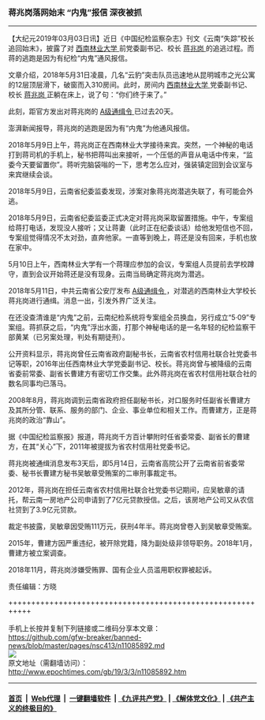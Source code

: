 ### 蒋兆岗落网始末 “内鬼”报信 深夜被抓
------------------------

<p>
 【大纪元2019年03月03日讯】近日《中国纪检监察杂志》刊文《云南“失踪”校长追回始末》，披露了对
 <a href="http://www.epochtimes.com/gb/tag/%E8%A5%BF%E5%8D%97%E6%9E%97%E4%B8%9A%E5%A4%A7%E5%AD%A6.html">
  西南林业大学
 </a>
 前党委副书记、校长
 <a href="http://www.epochtimes.com/gb/tag/%E8%92%8B%E5%85%86%E5%B2%97.html">
  蒋兆岗
 </a>
 的追逃过程。而蒋的逃跑是因为有纪检“内鬼”通风报信。
</p>
<p>
 文章介绍，2018年5月31日凌晨，几名“云豹”突击队员迅速地从昆明城市之光公寓的12层顶层滑下，破窗而入310房间。此时，房间内
 <a href="http://www.epochtimes.com/gb/tag/%E8%A5%BF%E5%8D%97%E6%9E%97%E4%B8%9A%E5%A4%A7%E5%AD%A6.html">
  西南林业大学
 </a>
 党委副书记、校长
 <a href="http://www.epochtimes.com/gb/tag/%E8%92%8B%E5%85%86%E5%B2%97.html">
  蒋兆岗
 </a>
 正躺在床上，说了句：“你们终于来了。”
</p>
<p>
 此刻，距官方发出对蒋兆岗的
 <a href="http://www.epochtimes.com/gb/tag/a%E7%BA%A7%E9%80%9A%E7%BC%89%E4%BB%A4.html">
  A级通缉令
 </a>
 已过去20天。
</p>
<p>
 澎湃新闻报导，蒋兆岗的逃跑是因为有“内鬼”为他通风报信。
</p>
<p>
 2018年5月9日上午，蒋兆岗正在西南林业大学接待来宾。突然，一个神秘的电话打到蒋司机的手机上，秘书把蒋叫出来接听，一个压低的声音从电话中传来，“监委今天要留置你”。蒋听完脑袋嗡的一下，思考怎么应对，强装镇定回到会议室与来宾继续会谈。
</p>
<p>
 2018年5月9日，云南省纪委监委发现，涉案对象蒋兆岗潜逃失联了，有可能会外逃。
</p>
<p>
 2018年5月9日，云南省纪委监委正式决定对蒋兆岗采取留置措施。中午，专案组给蒋打电话，发现没人接听；又让蒋妻（此时正在纪委谈话）给他发短信也不回，专案组觉得情况不太对劲，直奔他家。一直等到晚上，蒋还是没有回来，手机也放在家中。
</p>
<p>
 5月10日上午，西南林业大学有一个蒋理应参加的会议，专案组人员提前去学校蹲守，直到会议开始蒋还是没有现身。云南当局确定蒋兆岗为潜逃。
</p>
<p>
 2018年5月11日，中共云南省公安厅发布
 <a href="http://www.epochtimes.com/gb/tag/a%E7%BA%A7%E9%80%9A%E7%BC%89%E4%BB%A4.html">
  A级通缉令
 </a>
 ，对潜逃的西南林业大学校长蒋兆岗进行通缉。消息一出，引发外界广泛关注。
</p>
<p>
 在还没查清谁是“内鬼”之前，云南纪检系统将专案组全员换血，另行成立“5·09”专案组。蒋抓获之后，“内鬼”浮出水面，打那个神秘电话的是一名年轻的纪检监察干部黄某（已另案处理，判处有期徒刑）。
</p>
<p>
 公开资料显示，蒋兆岗曾任云南省政府副秘书长，云南省农村信用社联合社党委书记等职，2016年出任西南林业大学党委副书记、校长。蒋兆岗曾与被降级的云南省委前常委、副省长曹建方有密切工作交集。此外蒋兆岗在省农村信用社联合社的数名同事均已落马。
</p>
<p>
 2008年8月，蒋兆岗调到云南省政府担任副秘书长，对口服务时任副省长曹建方及其所分管、联系、服务的部门、企业、事业单位和相关工作。而曹建方，正是蒋兆岗的政治“靠山”。
</p>
<p>
 据《中国纪检监察报》报道，蒋兆岗千方百计攀附时任省委常委、副省长的曹建方，在其“关心”下，2011年被提拔为省农村信用社党委书记。
</p>
<p>
 蒋兆岗被通缉消息发布3天后，即5月14日，云南省高院公开了云南省前省委常委、秘书长曹建方秘书吴敏章受贿案的二审刑事裁定书。
</p>
<p>
 2012年，蒋兆岗在担任云南省农村信用社联合社党委书记期间，应吴敏章的请托，帮云南一房地产公司申请到了7亿元贷款授信。之后，该房地产公司又从农信社贷到了3.9亿元贷款。
</p>
<p>
 裁定书披露，吴敏章因受贿111万元，获刑4年半。蒋兆岗曾卷入到吴敏章受贿案。
</p>
<p>
 2015年，曹建方因严重违纪，被开除党籍，降为副处级非领导职务。2018年1月，曹建方被立案调查。
</p>
<p>
 2018年11月，蒋兆岗涉嫌受贿罪、国有企业人员滥用职权罪被起诉。
</p>
<p>
 责任编辑：方晓
</p>

+++++++++++++++++++++++++++++++++++++++++++++++++++++++++++<br/><br/>
手机上长按并复制下列链接或二维码分享本文章：<br/>
https://github.com/gfw-breaker/banned-news/blob/master/pages/nsc413/n11085892.md <br/>
<a href='https://github.com/gfw-breaker/banned-news/blob/master/pages/nsc413/n11085892.md'><img src='https://github.com/gfw-breaker/banned-news/blob/master/pages/nsc413/n11085892.md.png'/></a> <br/>
原文地址（需翻墙访问）：http://www.epochtimes.com/gb/19/3/3/n11085892.htm


------------------------
#### [首页](https://github.com/gfw-breaker/banned-news/blob/master/README.md) &nbsp;|&nbsp; [Web代理](https://github.com/labour-camp/helloworld) &nbsp;|&nbsp; [一键翻墙软件](https://github.com/gfw-breaker/nogfw/blob/master/README.md) &nbsp;| [《九评共产党》](https://github.com/gfw-breaker/9ping.md/blob/master/README.md#九评之一评共产党是什么) | [《解体党文化》](https://github.com/gfw-breaker/jtdwh.md/blob/master/README.md) | [《共产主义的终极目的》](https://github.com/gfw-breaker/gczydzjmd.md/blob/master/README.md)

